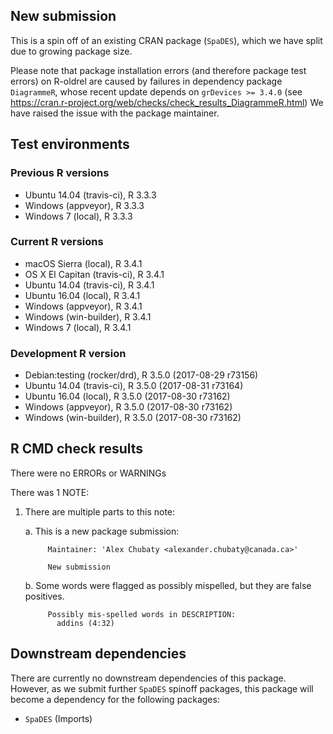## New submission

This is a spin off of an existing CRAN package (`SpaDES`), which we have split due to growing package size.

Please note that package installation errors (and therefore package test errors) on R-oldrel are caused by failures in dependency package `DiagrammeR`, whose recent update depends on `grDevices >= 3.4.0` (see https://cran.r-project.org/web/checks/check_results_DiagrammeR.html)
We have raised the issue with the package maintainer.

## Test environments

### Previous R versions
* Ubuntu 14.04        (travis-ci), R 3.3.3
* Windows              (appveyor), R 3.3.3
* Windows 7               (local), R 3.3.3

### Current R versions
* macOS Sierra         (local), R 3.4.1
* OS X El Capitan  (travis-ci), R 3.4.1
* Ubuntu 14.04     (travis-ci), R 3.4.1
* Ubuntu 16.04         (local), R 3.4.1
* Windows           (appveyor), R 3.4.1
* Windows        (win-builder), R 3.4.1
* Windows 7            (local), R 3.4.1

### Development R version
* Debian:testing  (rocker/drd), R 3.5.0 (2017-08-29 r73156)
* Ubuntu 14.04     (travis-ci), R 3.5.0 (2017-08-31 r73164)
* Ubuntu 16.04         (local), R 3.5.0 (2017-08-30 r73162)
* Windows           (appveyor), R 3.5.0 (2017-08-30 r73162)
* Windows        (win-builder), R 3.5.0 (2017-08-30 r73162)

## R CMD check results

There were no ERRORs or WARNINGs

There was 1 NOTE:

1. There are multiple parts to this note:

    a. This is a new package submission:
    
            Maintainer: 'Alex Chubaty <alexander.chubaty@canada.ca>'
            
            New submission

    b. Some words were flagged as possibly mispelled, but they are false positives.
     
            Possibly mis-spelled words in DESCRIPTION: 
              addins (4:32)

## Downstream dependencies

There are currently no downstream dependencies of this package.
However, as we submit further `SpaDES` spinoff packages, this package will become a dependency for the following packages:

- `SpaDES` (Imports)
